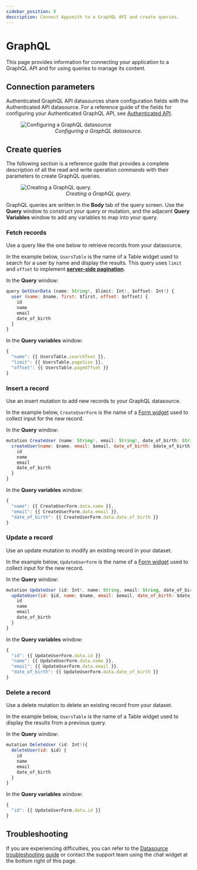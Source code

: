 ```yaml
---
sidebar_position: 8
description: Connect Appsmith to a GraphQL API and create queries.
---
```

# GraphQL

This page provides information for connecting your application to a GraphQL API and for using queries to manage its content.

## Connection parameters

Authenticated GraphQL API datasources share configuration fields with the Authenticated API datasource. For a reference guide of the fields for configuring your Authenticated GraphQL API, see [Authenticated API](/connect-data/reference/authenticated-api).

<figure>
  <img src="/img/graphql-datasource-config.png" style={{width: "100%", height: "auto"}} alt="Configuring a GraphQL datasource" />
  <figcaption align="center"><i>Configuring a GraphQL datasource.</i></figcaption>
</figure>

## Create queries

The following section is a reference guide that provides a complete description of all the read and write operation commands with their parameters to create GraphQL queries.

<figure>
  <img src="/img/graphql-query-config.png" style={{width: "100%", height: "auto"}} alt="Creating a GraphQL query." />
  <figcaption align="center"><i>Creating a GraphQL query.</i></figcaption>
</figure>

GraphQL queries are written in the **Body** tab of the query screen. Use the **Query** window to construct your query or mutation, and the adjacent **Query Variables** window to add any variables to map into your query.

### Fetch records

Use a query like the one below to retrieve records from your datasource.

In the example below, `UsersTable` is the name of a Table widget used to search for a user by name and display the results. This query uses `limit` and `offset` to implement [**server-side pagination**](/reference/widgets/table#server-side-pagination).

In the **Query** window:

```javascript
query GetUserData (name: String!, $limit: Int!, $offset: Int!) {
  user (name: $name, first: $first, offset: $offset) {
    id
    name
    email
    date_of_birth
  }
}
```

In the **Query variables** window:

```javascript
{
  "name": {{ UsersTable.searchText }},
  "limit": {{ UsersTable.pageSize }},
  "offset": {{ UsersTable.pageOffset }}
}
```

### Insert a record

Use an insert mutation to add new records to your GraphQL datasource.

In the example below, `CreateUserForm` is the name of a [Form widget](/reference/widgets/form) used to collect input for the new record.

In the **Query** window:

```javascript
mutation CreateUser (name: String!, email: String!, date_of_birth: String!){
  createUser(name: $name, email: $email, date_of_birth: $date_of_birth) {
    id
    name
    email
    date_of_birth
  }
}
```

In the **Query variables** window:

```javascript
{
  "name": {{ CreateUserForm.data.name }},
  "email": {{ CreateUserForm.data.email }},
  "date_of_birth": {{ CreateUserForm.data.date_of_birth }}
}
```

### Update a record

Use an update mutation to modify an existing record in your dataset.

In the example below, `UpdateUserForm` is the name of a [Form widget](/reference/widgets/form) used to collect input for the new record.

In the **Query** window:

```javascript
mutation UpdateUser (id: Int!, name: String, email: String, date_of_birth: String){
  updateUser(id: $id, name: $name, email: $email, date_of_birth: $date_of_birth) {
    id
    name
    email
    date_of_birth
  }
}
```

In the **Query variables** window:

```javascript
{
  "id": {{ UpdateUserForm.data.id }}
  "name": {{ UpdateUserForm.data.name }},
  "email": {{ UpdateUserForm.data.email }},
  "date_of_birth": {{ UpdateUserForm.data.date_of_birth }}
}
```

### ​Delete a record​

Use a delete mutation to delete an existing record from your dataset.

In the example below, `UsersTable` is the name of a Table widget used to display the results from a previous query.

In the **Query** window:

```javascript
mutation DeleteUser (id: Int!){
  deleteUser(id: $id) {
    id
    name
    email
    date_of_birth
  }
}
```

In the **Query variables** window:

```javascript
{
  "id": {{ UpdateUserForm.data.id }}
}
```
## Troubleshooting

If you are experiencing difficulties, you can refer to the [Datasource troubleshooting guide](/help-and-support/troubleshooting-guide/action-errors/datasource-errors) or contact the support team using the chat widget at the bottom right of this page.